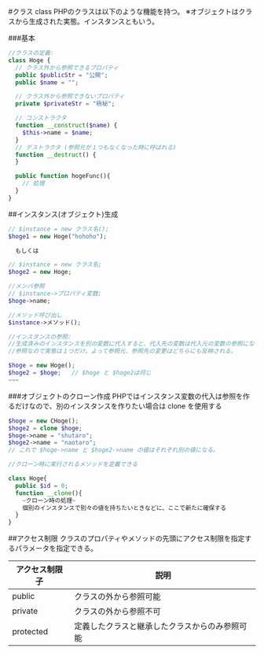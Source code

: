 #クラス class
PHPのクラスは以下のような機能を持つ。
※オブジェクトはクラスから生成された実態。インスタンスともいう。
  
###基本

```php
//クラスの定義:
class Hoge {
  // クラス外から参照できるプロパティ
  public $publicStr = "公開";
  public $name = "";

  // クラス外から参照できないプロパティ
  private $privateStr = "極秘";

  // コンストラクタ
  function __construct($name) {
    $this->name = $name;
  }
  // デストラクタ (参照元が１つもなくなった時に呼ばれる)
  function __destruct() {      
  }

  public function hogeFunc(){
    // 処理
  }
}
```

##インスタンス(オブジェクト)生成

```php
// $instance = new クラス名();
$hoge1 = new Hoge("hohoho");

  もしくは

// $instance = new クラス名;
$hoge2 = new Hoge;

//メンバ参照
// $instance->プロパティ変数;
$hoge->name;

//メソッド呼び出し
$instance->メソッド();

//インスタンスの参照:  
//生成済みのインスタンスを別の変数に代入すると、代入先の変数は代入元の変数の参照になる。
//参照なので実態は１つだけ。よって参照元、参照先の変更はどちらにも反映される。

$hoge = new Hoge();
$hoge2 = $hoge;   // $hoge と $hoge2は同じ
~~~
```

###オブジェクトのクローン作成
PHPではインスタンス変数の代入は参照を作るだけなので、別のインスタンスを作りたい場合は clone を使用する

```php
$hoge = new CHoge();
$hoge2 = clone $hoge;
$hoge->name = "shutaro";
$hoge2->name = "naotaro";
// これで $hoge->name と $hoge2->name の値はそれぞれ別の値になる。

//クローン時に実行されるメソッドを定義できる

class Hoge{
  public $id = 0;
  function __clone(){
    ~クローン時の処理~
    個別のインスタンスで別々の値を持ちたいときなどに、ここで新たに確保する
  }
}
```

##アクセス制限
クラスのプロパティやメソッドの先頭にアクセス制限を指定するパラメータを指定できる。

|アクセス制限子|説明|
|---|---|
|public | クラスの外から参照可能  
|private | クラスの外から参照不可  
|protected | 定義したクラスと継承したクラスからのみ参照可能  